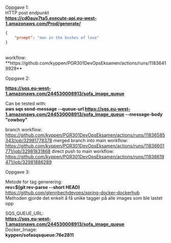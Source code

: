 

Oppgave 1:  
HTTP post endpunkt  
**https://cd0auv7ta5.execute-api.eu-west-1.amazonaws.com/Prod/generate/**
```json
{
    "prompt": "man in the bushes of love"
}    
```
<br />
workflow: **https://github.com/kyppen/PGR301DevOpsEksamen/actions/runs/11836419929**

Oppgave 2:

**https://sqs.eu-west-1.amazonaws.com/244530008913/sofa_image_queue**
<br />

Can be tested with: <br />
**aws sqs send-message --queue-url https://sqs.eu-west-1.amazonaws.com/244530008913/sofa_image_queue --message-body "cowboy"**

branch workflow: https://github.com/kyppen/PGR301DevOpsEksamen/actions/runs/11836585343/job/32981778378
merged branch into main workflow: https://github.com/kyppen/PGR301DevOpsEksamen/actions/runs/11836601771/job/32981831868
direct push to main workflow: https://github.com/kyppen/PGR301DevOpsEksamen/actions/runs/11836619471/job/32981886289

Oppgave 3:

Metode for tag generering:  
**rev=$(git rev-parse --short HEAD)**  
https://github.com/glennbechdevops/spring-docker-dockerhub  
Methoden gjorde det enkelt å få unike tagger på alle images som ble lastet opp

SQS_QUEUE_URL:  
**https://sqs.eu-west-1.amazonaws.com/244530008913/sofa_image_queue**  
Docker_Image:  
**kyppen/sofasqsqueue:76e2811**  





